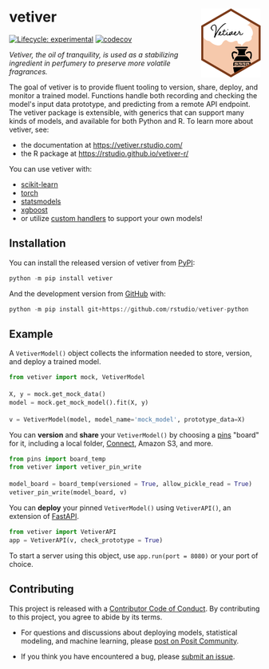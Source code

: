 # vetiver <a href='https://rstudio.github.io/vetiver-python/'><img src='docs/figures/logo.png' align="right" height="138" /></a>

<!-- badges: start -->

[![Lifecycle:
experimental](https://img.shields.io/badge/lifecycle-experimental-orange.svg)](https://lifecycle.r-lib.org/articles/stages.html#experimental) [![codecov](https://codecov.io/gh/isabelizimm/vetiver-python/branch/main/graph/badge.svg?token=CW6JHVS6ZX)](https://codecov.io/gh/isabelizimm/vetiver-python)

<!-- badges: end -->

_Vetiver, the oil of tranquility, is used as a stabilizing ingredient in perfumery to preserve more volatile fragrances._

The goal of vetiver is to provide fluent tooling to version, share, deploy, and monitor a trained model. Functions handle both recording and checking the model's input data prototype, and predicting from a remote API endpoint. The vetiver package is extensible, with generics that can support many kinds of models, and available for both Python and R. To learn more about vetiver, see:

- the documentation at <https://vetiver.rstudio.com/>
- the R package at <https://rstudio.github.io/vetiver-r/>

You can use vetiver with:

-   [scikit-learn](https://scikit-learn.org/)
-   [torch](https://pytorch.org/)
-   [statsmodels](https://www.statsmodels.org/stable/index.html)
-   [xgboost](https://xgboost.readthedocs.io/en/stable/)
-   or utilize [custom handlers](https://rstudio.github.io/vetiver-python/stable/advancedusage/custom_handler.html) to support your own models!

## Installation

You can install the released version of vetiver from [PyPI](https://pypi.org/project/vetiver/):

```python
python -m pip install vetiver
```

And the development version from [GitHub](https://github.com/rstudio/vetiver-python) with:

```python
python -m pip install git+https://github.com/rstudio/vetiver-python
```

## Example

A `VetiverModel()` object collects the information needed to store, version, and deploy a trained model.

```python
from vetiver import mock, VetiverModel

X, y = mock.get_mock_data()
model = mock.get_mock_model().fit(X, y)

v = VetiverModel(model, model_name='mock_model', prototype_data=X)
```

You can **version** and **share** your `VetiverModel()` by choosing a [pins](https://rstudio.github.io/pins-python/) "board" for it, including a local folder, [Connect](https://posit.co/products/enterprise/connect/), Amazon S3, and more.

```python
from pins import board_temp
from vetiver import vetiver_pin_write

model_board = board_temp(versioned = True, allow_pickle_read = True)
vetiver_pin_write(model_board, v)
```

You can **deploy** your pinned `VetiverModel()` using `VetiverAPI()`, an extension of [FastAPI](https://fastapi.tiangolo.com/).

```python
from vetiver import VetiverAPI
app = VetiverAPI(v, check_prototype = True)
```

To start a server using this object, use `app.run(port = 8080)` or your port of choice.

## Contributing

This project is released with a [Contributor Code of Conduct](https://www.contributor-covenant.org/version/2/1/CODE_OF_CONDUCT.html). By contributing to this project, you agree to abide by its terms.

- For questions and discussions about deploying models, statistical modeling, and machine learning, please [post on Posit Community](https://community.rstudio.com/new-topic?category_id=15&tags=vetiver,question).

- If you think you have encountered a bug, please [submit an issue](https://github.com/rstudio/vetiver-python/issues).
